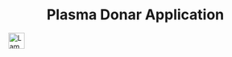 <h1 align="center">Plasma Donar Application</h1>

<img src="https://www.dreamstime.com/blood-donation-transfusion-vector-flat-cartoon-illustration-volunteer-female-donor-donating-medical-hospital-laboratory-world-image152270497" alt="Lamp" width="32" height="32">
</p>
